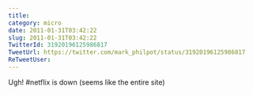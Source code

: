 ```yaml
---
title: 
category: micro
date: 2011-01-31T03:42:22
slug: 2011-01-31T03:42:22
TwitterId: 31920196125986817
TweetUrl: https://twitter.com/mark_philpot/status/31920196125986817
ReTweetUser: 
---
```


Ugh! #netflix is down (seems like the entire site)